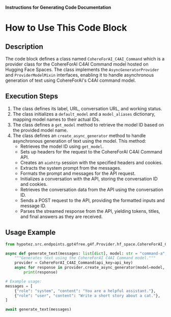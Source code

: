 **Instructions for Generating Code Documentation**

How to Use This Code Block
========================================================================================

Description
-------------------------
The code block defines a class named `CohereForAI_C4AI_Command` which is a provider class for the CohereForAI C4AI Command model hosted on Hugging Face Spaces. The class implements the `AsyncGeneratorProvider` and `ProviderModelMixin` interfaces, enabling it to handle asynchronous generation of text using CohereForAI's C4AI command model.

Execution Steps
-------------------------
1. The class defines its label, URL, conversation URL, and working status.
2. The class initializes a `default_model` and a `model_aliases` dictionary, mapping model names to their actual IDs.
3. The class defines a `get_model` method to retrieve the model ID based on the provided model name.
4. The class defines an `create_async_generator` method to handle asynchronous generation of text using the model. This method:
    - Retrieves the model ID using `get_model`.
    - Sets up headers for the request to the CohereForAI C4AI Command API.
    - Creates an `aiohttp` session with the specified headers and cookies.
    - Extracts the system prompt from the messages.
    - Formats the prompt and messages for the API request.
    - Initializes a conversation with the API, storing the conversation ID and cookies.
    - Retrieves the conversation data from the API using the conversation ID.
    - Sends a POST request to the API, providing the formatted inputs and message ID.
    - Parses the streamed response from the API, yielding tokens, titles, and final answers as they are received.

Usage Example
-------------------------

```python
from hypotez.src.endpoints.gpt4free.g4f.Provider.hf_space.CohereForAI_C4AI_Command import CohereForAI_C4AI_Command

async def generate_text(messages: list[dict], model: str = "command-a", api_key: str = None):
    """Generates text using the CohereForAI C4AI Command model."""
    provider = CohereForAI_C4AI_Command(api_key=api_key)
    async for response in provider.create_async_generator(model=model, messages=messages):
        print(response)

# Example usage:
messages = [
    {"role": "system", "content": "You are a helpful assistant."},
    {"role": "user", "content": "Write a short story about a cat."},
]

await generate_text(messages)
```
